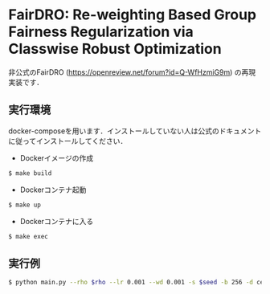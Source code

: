 # FairDRO: Re-weighting Based Group Fairness Regularization via Classwise Robust Optimization
非公式のFairDRO (https://openreview.net/forum?id=Q-WfHzmiG9m) の再現実装です．

## 実行環境
docker-composeを用います．インストールしていない人は公式のドキュメントに従ってインストールしてください．

- Dockerイメージの作成
```bash
$ make build
```
- Dockerコンテナ起動
```bash
$ make up
```
- Dockerコンテナに入る
```bash
$ make exec
```
## 実行例
```bash
$ python main.py --rho $rho --lr 0.001 --wd 0.001 -s $seed -b 256 -d celeba --target Smiling --sens Male --arch $model -e 50 --root data/CelebA/
```
